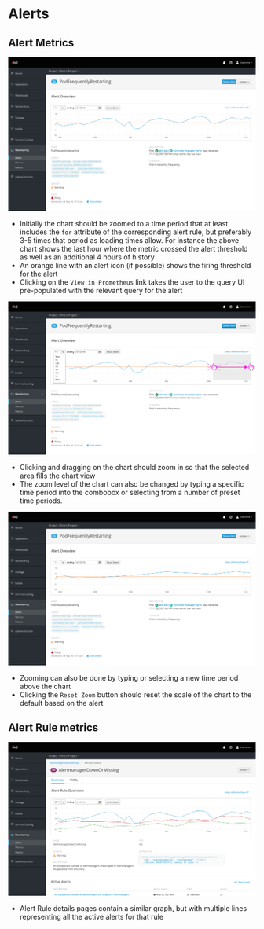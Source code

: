 # Alerts

## Alert Metrics
![Alert details view with metrics](img/alert-metrics.png)
- Initially the chart should be zoomed to a time period that at least includes the `for` attribute of the corresponding alert rule, but preferably 3-5 times that period as loading times allow. For instance the above chart shows the last hour where the metric crossed the alert threshold as well as an additional 4 hours of history
- An orange line with an alert icon (if possible) shows the firing threshold for the alert
- Clicking on the `View in Prometheus` link takes the user to the query UI pre-populated with the relevant query for the alert

![Dragging on chart to zoom in](img/alert-metrics-drag.png)
- Clicking and dragging on the chart should zoom in so that the selected area fills the chart view
- The zoom level of the chart can also be changed by typing a specific time period into the combobox or selecting from a number of preset time periods.

![Zoomed in metrics chart](img/alert-metrics-zoom.png)
- Zooming can also be done by typing or selecting a new time period above the chart
- Clicking the `Reset Zoom` button should reset the scale of the chart to the default based on the alert

## Alert Rule metrics
![Alert Rule metrics chart](img/alert-rule-metrics.png)
- Alert Rule details pages contain a similar graph, but with multiple lines representing all the active alerts for that rule
